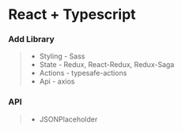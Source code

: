 # React + Typescript

### Add Library
> + Styling - Sass   
> + State - Redux, React-Redux, Redux-Saga  
> + Actions - typesafe-actions
> + Api - axios

### API
> + JSONPlaceholder
